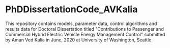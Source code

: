 # PhDDissertationCode_AVKalia
This repository contains models, parameter data, control algorithms and results data for Doctoral Dissertation titled "Contributions to Passenger and Commercial Hybrid Electric Vehicle Energy Management Control" submitted by Aman Ved Kalia in June, 2020 at University of Washington, Seattle.
